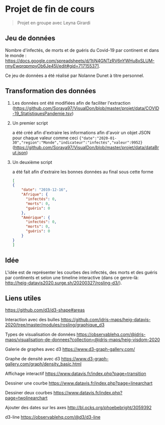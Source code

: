 # Projet de fin de cours

> Projet en groupe avec Leyna Girardi
>

## Jeu de données

Nombre d'infectés, de morts et de guéris du Covid-19 par continent et dans le monde :
https://docs.google.com/spreadsheets/d/1tjN4GNTzRV6nYWHu8xSLUM-rmyEwqrqpmpyOb6Je45I/edit#gid=717155371.

Ce jeu de données a été réalisé par Nolanne Dunet à titre personnel.

## Transformation des données

1. Les données ont été modifiées afin de faciliter l'extraction (https://github.com/Soraya97/VisualDon/blob/master/projet/data/COVID-19_StatistiquesPandemie.tsv)

2. Un premier script 

   [prepareData.js]: https://github.com/Soraya97/VisualDon/blob/master/projet/data/prepareData.js	"prepareData.js"

    a été créé afin d'extraire les informations afin d'avoir un objet JSON pour chaque valeur comme ceci `{"date":"2020-01-30","region":"Monde","indicateur":"infectés","valeur":9952}` (https://github.com/Soraya97/VisualDon/blob/master/projet/data/dataBrut.json)

3. Un deuxième script 

   [toJSON.js]: https://github.com/Soraya97/VisualDon/blob/master/projet/data/toJSON.js

    a été fait afin d'extraire les bonnes données au final sous cette forme

   ```json
   [
   {
       "date": "2019-12-16",
       "Afrique": {
         "infectés": 0,
         "morts": 0,
         "guéris": 0
       },
       "Amérique": {
         "infectés": 0,
         "morts": 0,
         "guéris": 0
       }
   }
   ]
   ```

   

## Idée

L'idée est de représenter les courbes des infectés, des morts et des guéris par continents et selon une timeline interactive (dans ce genre-là: http://heig-datavis2020.surge.sh/20200327/rosling-d3/).

## Liens utiles

https://github.com/d3/d3-shape#areas

Interaction avec des bulles
https://github.com/idris-maps/heig-datavis-2020/tree/master/modules/rosling/graphique_d3

Types de visualisation de données
https://observablehq.com/@idris-maps/visualisation-de-donnees?collection=@idris-maps/heig-visdom-2020

Galerie de graphes avec d3
https://www.d3-graph-gallery.com/

Graphe de densité avec d3
https://www.d3-graph-gallery.com/graph/density_basic.html

Affichage interactif
https://www.datavis.fr/index.php?page=transition

Dessiner une courbe
https://www.datavis.fr/index.php?page=linearchart

Dessiner deux courbes
https://www.datavis.fr/index.php?page=twolinearchart

Ajouter des dates sur les axes
http://bl.ocks.org/phoebebright/3059392

d3-line
https://observablehq.com/@d3/d3-line
